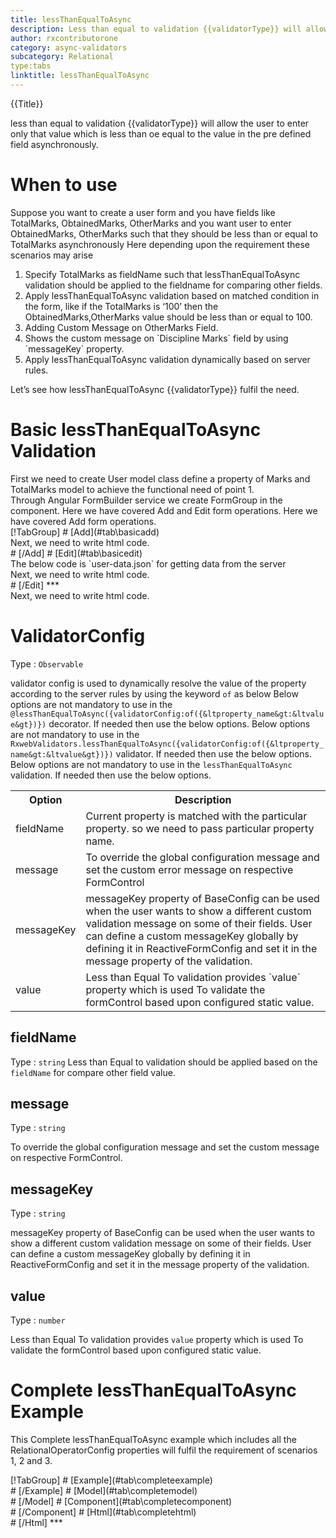 ```yaml
---
title: lessThanEqualToAsync
description: Less than equal to validation {{validatorType}} will allow the user to enter only that value which is less than or equal to the value in the pre defined field.
author: rxcontributorone
category: async-validators
subcategory: Relational
type:tabs
linktitle: lessThanEqualToAsync
---
```


<div class="title-bar top_title"><p>{{Title}}</p></div> <div class="title-bar"><p>less than equal to validation  {{validatorType}}  will allow the user to enter only that value which is less than oe equal to the value in the pre defined field asynchronously.</p></div>

# When to use
Suppose you want to create a user form and you have fields like TotalMarks, ObtainedMarks, OtherMarks and you want user to enter ObtainedMarks, OtherMarks such that they should be less than or equal to TotalMarks asynchronously Here depending upon the requirement these scenarios may arise
<ol class='showHideElement'>
   <li>Specify TotalMarks as fieldName such that lessThanEqualToAsync validation should be applied to the fieldname for comparing other fields.</li>
   <li>Apply lessThanEqualToAsync validation based on matched condition in the form, like if the TotalMarks is ‘100’ then the ObtainedMarks,OtherMarks value  should be less than or equal to 100.</li>
   <li>Adding Custom Message on OtherMarks Field.</li>
    <li>Shows the custom message on `Discipline Marks` field by using `messageKey` property.</li>
   <data-scope scope="['decorator','validator']">
   <li>Apply lessThanEqualToAsync validation dynamically based on server rules.</li>
   </data-scope>
</ol>
Let’s see how lessThanEqualToAsync {{validatorType}} fulfil the need.

# Basic lessThanEqualToAsync Validation
<data-scope scope="['decorator','template-driven-directives','template-driven-decorators']">
First we need to create User model class define a property of Marks and TotalMarks model to achieve the functional need of point 1. 
<div component="app-code" key="lessThanEqualToAsync-add-model"></div> 
</data-scope>
Through Angular FormBuilder service we create FormGroup in the component.
<data-scope scope="['decorator']">
Here we have covered Add and Edit form operations. 
</data-scope>

<data-scope scope="['validator','template-driven-directives','template-driven-decorators']">
Here we have covered Add form operations. 
</data-scope>

<data-scope scope="['decorator']">
<div component="app-tabs" key="basic-operations"></div>
[!TabGroup]
# [Add](#tab\basicadd)
<div component="app-code" key="lessThanEqualToAsync-add-component"></div> 
Next, we need to write html code.
<div component="app-code" key="lessThanEqualToAsync-add-html"></div> 
<div component="app-example-runner" ref-component="app-lessThanEqualToAsync-add"></div>
# [/Add]
# [Edit](#tab\basicedit)
<div component="app-code" key="lessThanEqualToAsync-edit-component"></div>
The below code is `user-data.json` for getting data from the server 
<div component="app-code" key="lessThanEqualToAsync-edit-json"></div> 
Next, we need to write html code.
<div component="app-code" key="lessThanEqualToAsync-edit-html"></div> 
<div component="app-example-runner" ref-component="app-lessThanEqualToAsync-edit"></div>
# [/Edit]
***
</data-scope>

<data-scope scope="['validator','template-driven-directives','template-driven-decorators']">
<div component="app-code" key="lessThanEqualToAsync-add-component"></div> 
Next, we need to write html code.
<div component="app-code" key="lessThanEqualToAsync-add-html"></div> 
<div component="app-example-runner" ref-component="app-lessThanEqualToAsync-add"></div>
</data-scope>

# ValidatorConfig
Type : `Observable`

validator config is used to dynamically resolve the value of the property according to the server rules by using the keyword `of` as below 
<data-scope scope="['decorator']">
Below options are not mandatory to use in the `@lessThanEqualToAsync({validatorConfig:of({&ltproperty_name&gt:&ltvalue&gt})})` decorator. If needed then use the below options.
</data-scope>
<data-scope scope="['validator']">
Below options are not mandatory to use in the `RxwebValidators.lessThanEqualToAsync({validatorConfig:of({&ltproperty_name&gt:&ltvalue&gt})})` validator. If needed then use the below options.
</data-scope>
<data-scope scope="['template-driven-directives','template-driven-decorators']">
Below options are not mandatory to use in the `lessThanEqualToAsync` validation. If needed then use the below options.
</data-scope>

<table class="table table-bordered table-striped showHideElement">
<tr><th>Option</th><th>Description</th></tr>
<tr><td><a (click)='scrollTo("#fieldName")' title="fieldName">fieldName</a></td><td>Current property is matched with the particular property. so we need to pass particular property name.</td></tr>
<tr><td><a  (click)='scrollTo("#message")' title="message">message</a></td><td>To override the global configuration message and set the custom error message on respective FormControl</td></tr>
<tr><td><a (click)='scrollTo("#messageKey")' title="messageKey">messageKey</a></td><td>messageKey property of BaseConfig can be used when the user wants to show a different custom validation message on some of their fields. User can define a custom messageKey globally by defining it in ReactiveFormConfig and set it in the message property of the validation.</td></tr>
<tr><td><a (click)='scrollTo("#value")' title="value">value</a></td><td>Less than Equal To validation provides `value` property which is used To validate the formControl based upon configured static value.</td></tr>
</table>

## fieldName 
Type :  `string` 
Less than Equal to validation should be applied based on the `fieldName` for compare other field value. 

<div component="app-code" key="lessThanEqualToAsync-fieldNameExample-model"></div> 
<div component="app-example-runner" ref-component="app-lessThanEqualToAsync-fieldName" title="lessThanEqualToAsync {{validatorType}} with fieldName" key="fieldName"></div>

## message 
Type :  `string` 

To override the global configuration message and set the custom message on respective FormControl.

<div component="app-code" key="lessThanEqualToAsync-messageExample-model"></div> 
<div component="app-example-runner" ref-component="app-lessThanEqualToAsync-message" title="lessThanEqualToAsync {{validatorType}} with message" key="message"></div>

## messageKey
Type : `string`

messageKey property of BaseConfig can be used when the user wants to show a different custom validation message on some of their fields. User can define a custom messageKey globally by defining it in ReactiveFormConfig and set it in the message property of the validation.

<div component="app-code" key="lessThanEqualToAsync-messageKeyExample-model"></div> 
<div component="app-example-runner" ref-component="app-lessThanEqualToAsync-messageKey" title="lessThanEqualToAsync {{validatorType}} with messageKey" key="messageKey"></div>

## value
Type : `number`

Less than Equal To validation provides `value` property which is used To validate the formControl based upon configured static value.

<div component="app-code" key="lessThanEqualToAsync-valueExample-model"></div> 
<div component="app-example-runner" ref-component="app-lessThanEqualToAsync-value" title="lessThanEqualToAsync {{validatorType}} with value" key="value"></div>

# Complete lessThanEqualToAsync Example

This Complete lessThanEqualToAsync example which includes all the RelationalOperatorConfig properties will fulfil the requirement of scenarios 1, 2 and 3.

<div component="app-tabs" key="complete"></div>
[!TabGroup]
# [Example](#tab\completeexample)
<div component="app-example-runner" ref-component="app-lessThanEqualToAsync-complete"></div>
# [/Example]
<data-scope scope="['decorator','template-driven-directives','template-driven-decorators']">
# [Model](#tab\completemodel)
<div component="app-code" key="lessThanEqualToAsync-complete-model"></div> 
# [/Model]
</data-scope>
# [Component](#tab\completecomponent)
<div component="app-code" key="lessThanEqualToAsync-complete-component"></div>
# [/Component]
# [Html](#tab\completehtml)
<div component="app-code" key="lessThanEqualToAsync-complete-html"></div> 
# [/Html]
***


